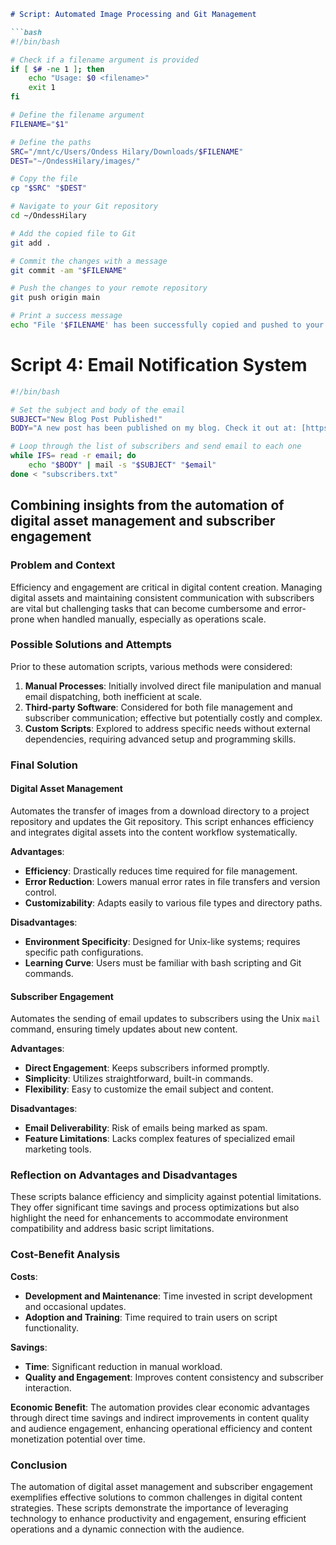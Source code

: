 
```markdown
# Script: Automated Image Processing and Git Management

```bash
#!/bin/bash

# Check if a filename argument is provided
if [ $# -ne 1 ]; then
    echo "Usage: $0 <filename>"
    exit 1
fi

# Define the filename argument
FILENAME="$1"

# Define the paths
SRC="/mnt/c/Users/Ondess Hilary/Downloads/$FILENAME"
DEST="~/OndessHilary/images/"

# Copy the file
cp "$SRC" "$DEST"

# Navigate to your Git repository
cd ~/OndessHilary

# Add the copied file to Git
git add .

# Commit the changes with a message
git commit -am "$FILENAME"

# Push the changes to your remote repository
git push origin main

# Print a success message
echo "File '$FILENAME' has been successfully copied and pushed to your Git repository."
```

# Script 4: Email Notification System

```bash
#!/bin/bash

# Set the subject and body of the email
SUBJECT="New Blog Post Published!"
BODY="A new post has been published on my blog. Check it out at: [https://github.com/23W-GBAC/OndessHilary/tree/main]"

# Loop through the list of subscribers and send email to each one
while IFS= read -r email; do
    echo "$BODY" | mail -s "$SUBJECT" "$email"
done < "subscribers.txt"
```

## Combining insights from the automation of digital asset management and subscriber engagement

### Problem and Context

Efficiency and engagement are critical in digital content creation. Managing digital assets and maintaining consistent communication with subscribers are vital but challenging tasks that can become cumbersome and error-prone when handled manually, especially as operations scale.

### Possible Solutions and Attempts

Prior to these automation scripts, various methods were considered:

1. **Manual Processes**: Initially involved direct file manipulation and manual email dispatching, both inefficient at scale.
2. **Third-party Software**: Considered for both file management and subscriber communication; effective but potentially costly and complex.
3. **Custom Scripts**: Explored to address specific needs without external dependencies, requiring advanced setup and programming skills.

### Final Solution

#### Digital Asset Management

Automates the transfer of images from a download directory to a project repository and updates the Git repository. This script enhances efficiency and integrates digital assets into the content workflow systematically.

**Advantages**:
- **Efficiency**: Drastically reduces time required for file management.
- **Error Reduction**: Lowers manual error rates in file transfers and version control.
- **Customizability**: Adapts easily to various file types and directory paths.

**Disadvantages**:
- **Environment Specificity**: Designed for Unix-like systems; requires specific path configurations.
- **Learning Curve**: Users must be familiar with bash scripting and Git commands.

#### Subscriber Engagement

Automates the sending of email updates to subscribers using the Unix `mail` command, ensuring timely updates about new content.

**Advantages**:
- **Direct Engagement**: Keeps subscribers informed promptly.
- **Simplicity**: Utilizes straightforward, built-in commands.
- **Flexibility**: Easy to customize the email subject and content.

**Disadvantages**:
- **Email Deliverability**: Risk of emails being marked as spam.
- **Feature Limitations**: Lacks complex features of specialized email marketing tools.

### Reflection on Advantages and Disadvantages

These scripts balance efficiency and simplicity against potential limitations. They offer significant time savings and process optimizations but also highlight the need for enhancements to accommodate environment compatibility and address basic script limitations.

### Cost-Benefit Analysis

**Costs**:
- **Development and Maintenance**: Time invested in script development and occasional updates.
- **Adoption and Training**: Time required to train users on script functionality.

**Savings**:
- **Time**: Significant reduction in manual workload.
- **Quality and Engagement**: Improves content consistency and subscriber interaction.

**Economic Benefit**:
The automation provides clear economic advantages through direct time savings and indirect improvements in content quality and audience engagement, enhancing operational efficiency and content monetization potential over time.

### Conclusion

The automation of digital asset management and subscriber engagement exemplifies effective solutions to common challenges in digital content strategies. These scripts demonstrate the importance of leveraging technology to enhance productivity and engagement, ensuring efficient operations and a dynamic connection with the audience.

